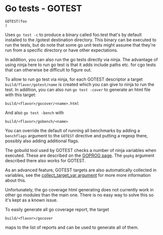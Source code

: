 # Go tests - GOTEST

    GOTEST(foo
    )

Uses `go test -c` to produce a binary called foo.test that's by default
installed to the /gotest destination directory. This binary can be executed to
run the tests, but do note that some go unit tests might assume that they're
run from a specific directory or have other expectations.

In addition, you can also run the go tests directly via ninja. The advantage of
using ninja here to run go test is that it adds include paths etc. for cgo
tests that can otherwise be difficult to figure out.

To allow to run go test via ninja, for each GOTEST descriptor a target
`build/flavor/gotest/name` is created which you can give to ninja to run the
test. In addition, you can also run `go test -cover` to generate an html file
with this target:

    build/<flavor>/gocover/<name>.html

And also `go test -bench` with

    build/<flavor>/gobench/<name>

You can override the default of running all benchmarks by adding a `benchflags`
argument to the `GOTEST` directive and putting a regexp there, possibly also
adding additional flags.

The gobuild tool used by GOTEST checks a number of ninja variables when
executed. These are described on the [GOPROG page](goprog.md). The `gopkg`
argument described there also works for GOTEST.

As an advanced feature, GOTEST targets are also automatically collected in
variables, see the
[collect_target_var argument](../arguments/collect-target-var.md) for more more
information about this.

Unfortunately, the go coverage html generating does not currently work in other
go modules than the main one. There is no easy way to solve this so it's kept
as a known issue.

To easily generate all go coverage report, the target

    build/<flavor>/gocover

maps to the list of reports and can be used to generate all of them.
